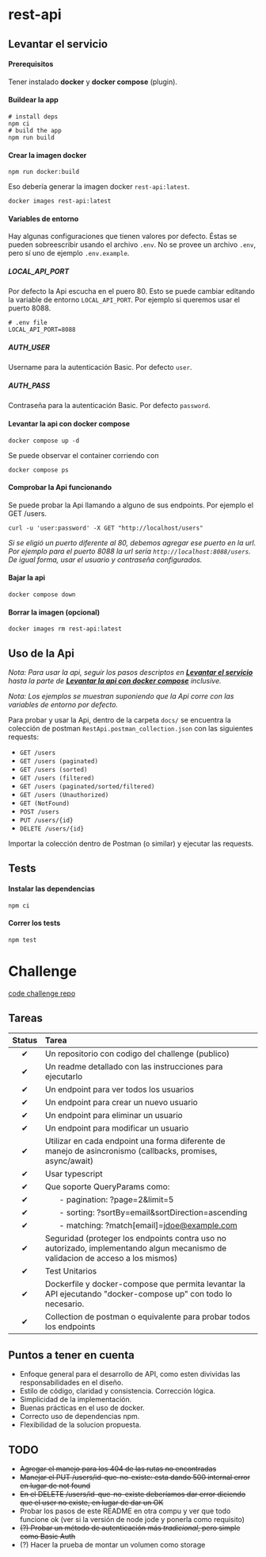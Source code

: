 # rest-api

## <div id="run-service" /> Levantar el servicio

#### Prerequisitos

Tener instalado **docker** y **docker compose** (plugin).

#### Buildear la app

```shell
# install deps
npm ci
# build the app
npm run build
```

#### Crear la imagen docker

```shell
npm run docker:build
```

Eso debería generar la imagen docker `rest-api:latest`.

```shell
docker images rest-api:latest
```

#### Variables de entorno

Hay algunas configuraciones que tienen valores por defecto. Éstas se pueden sobreescribir usando el archivo `.env`. No se provee un archivo `.env`, pero sí uno de ejemplo `.env.example`.

##### LOCAL_API_PORT
Por defecto la Api escucha en el puero 80. Esto se puede cambiar editando la variable de entorno `LOCAL_API_PORT`. Por ejemplo si queremos usar el puerto 8088.

```shell
# .env file
LOCAL_API_PORT=8088
```

##### AUTH_USER
Username para la autenticación Basic. Por defecto `user`.

##### AUTH_PASS
Contraseña para la autenticación Basic. Por defecto `password`.


#### <div id="run-service-docker-compose-up" /> Levantar la api con docker compose

```shell
docker compose up -d
```

Se puede observar el container corriendo con

```shell
docker compose ps
```

#### Comprobar la Api funcionando

Se puede probar la Api llamando a alguno de sus endpoints. Por ejemplo el GET /users.

```shell
curl -u 'user:password' -X GET "http://localhost/users"
```

*Si se eligió un puerto diferente al 80, debemos agregar ese puerto en la url. Por ejemplo para el puerto 8088 la url sería `http://localhost:8088/users`. De igual forma, usar el usuario y contraseña configurados.*

#### Bajar la api

```shell
docker compose down
```

#### Borrar la imagen (opcional)

```shell
docker images rm rest-api:latest
```

## Uso de la Api

*Nota: Para usar la api, seguir los pasos descriptos en **[Levantar el servicio](#run-service)** hasta la parte de **[Levantar la api con docker compose](#run-service-docker-compose-up)** inclusive.*

*Nota: Los ejemplos se muestran suponiendo que la Api corre con las variables de entorno por defecto.*

Para probar y usar la Api, dentro de la carpeta `docs/` se encuentra la colección de postman `RestApi.postman_collection.json` con las siguientes requests:

- `GET /users`
- `GET /users (paginated)`
- `GET /users (sorted)`
- `GET /users (filtered)`
- `GET /users (paginated/sorted/filtered)`
- `GET /users (Unauthorized)`
- `GET (NotFound)`
- `POST /users`
- `PUT /users/{id}`
- `DELETE /users/{id}`

Importar la colección dentro de Postman (o similar) y ejecutar las requests.


## Tests

#### Instalar las dependencias

```shell
npm ci
```

#### Correr los tests

```shell
npm test
```


# Challenge

[code challenge repo](https://github.com/AleSotoNubi/challenge-node-sr)

## Tareas

| Status | Tarea |
| :---:  | :--   |
|&#10004;| Un repositorio con codigo del challenge (publico) |
|&#10004;| Un readme detallado con las instrucciones para ejecutarlo |
|&#10004;| Un endpoint para ver todos los usuarios |
|&#10004;| Un endpoint para crear un nuevo usuario |
|&#10004;| Un endpoint para eliminar un usuario |
|&#10004;| Un endpoint para modificar un usuario |
|&#10004;| Utilizar en cada endpoint una forma diferente de manejo de asincronismo (callbacks, promises, async/await) |
|&#10004;| Usar typescript |
|&#10004;| Que soporte QueryParams como: |
|&#10004;| &ensp;&ensp;&ensp; - pagination: ?page=2&limit=5 |
|&#10004;| &ensp;&ensp;&ensp; - sorting: ?sortBy=email&sortDirection=ascending |
|&#10004;| &ensp;&ensp;&ensp; - matching: ?match[email]=jdoe@example.com |
|&#10004;| Seguridad (proteger los endpoints contra uso no autorizado, implementando algun mecanismo de validacion de acceso a los mismos) |
|&#10004;| Test Unitarios |
|&#10004;| Dockerfile y docker-compose que permita levantar la API ejecutando "docker-compose up" con todo lo necesario. |
|&#10004;| Collection de postman o equivalente para probar todos los endpoints |


## Puntos a tener en cuenta

- Enfoque general para el desarrollo de API, como esten divividas las responsabilidades en el diseño.
- Estilo de código, claridad y consistencia. Corrección lógica.
- Simplicidad de la implementación.
- Buenas prácticas en el uso de docker.
- Correcto uso de dependencias npm.
- Flexibilidad de la solucion propuesta.


## TODO

- ~~Agregar el manejo para los 404 de las rutas no encontradas~~
- ~~Manejar el PUT /users/id-que-no-existe: esta dando 500 internal error en lugar de not found~~
- ~~En el DELETE /users/id-que-no-existe deberíamos dar error diciendo que el user no existe, en lugar de dar un OK~~
- Probar los pasos de este README en otra compu y ver que todo funcione ok (ver si la versión de node jode y ponerla como requisito)
- ~~(?) Probar un método de autenticación más *tradicional*, pero simple como Basic Auth~~
- (?) Hacer la prueba de montar un volumen como storage
